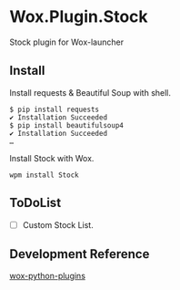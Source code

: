# Wox.Plugin.Stock
Stock plugin for Wox-launcher

## Install
Install requests & Beautiful Soup with shell.
```console
$ pip install requests
✔ Installation Succeeded
$ pip install beautifulsoup4
✔ Installation Succeeded
…
```
Install Stock with Wox.
```
wpm install Stock
```

## ToDoList
- [ ] Custom Stock List.

## Development Reference
[wox-python-plugins](https://github.com/jianbing/wox-python-plugins)

